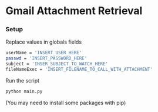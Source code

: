 # Gmail Attachment Retrieval 

### Setup

Replace values in globals fields
```sh
userName = 'INSERT_USER_HERE'
passwd = 'INSERT_PASSWORD_HERE'
subject = 'INSER_SUBJECT_TO_WATCH_HERE'
fileNameExec = 'INSERT_FILENAME_TO_CALL_WITH_ATTACHMENT'
```

Run the script
```sh
python main.py
```

(You may need to install some packages with pip)
